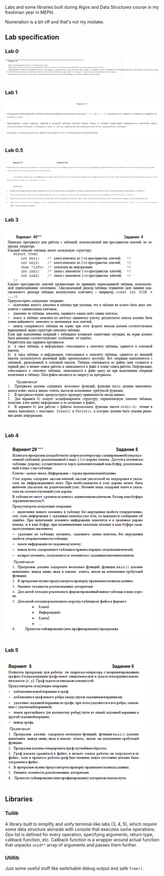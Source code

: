 Labs and some libraries built during Algos and Data Structures course in my freshman year in MEPhI.

Numeration is a bit off and that's not my mistake.


## Lab specification
### Lab 0
![Lab 0](pics/lab0.png)

### Lab 1
![Lab 1](pics/lab1.png)

### Lab 0.5
![Lab 0.5](pics/lab05.png)

### Lab 3
![Lab 3](pics/lab3.png)

### Lab 4
![Lab 4](pics/lab4.png)

### Lab 5
![Lab 5](pics/lab5.png)

## Libraries 
### Tuilib 
A library built to simplify and unify terminal-like labs (3, 4, 5), which require some data structure alonside with console that executes some operations. Ops list is defined for every operation, specifying arguments, return type, callback function, etc. Callback function is a wrapper around actual function that unpacks `void**` array of arguments and passes them further.

### Utillib
Just some useful stuff like switchable debug output and safe `free()`.
